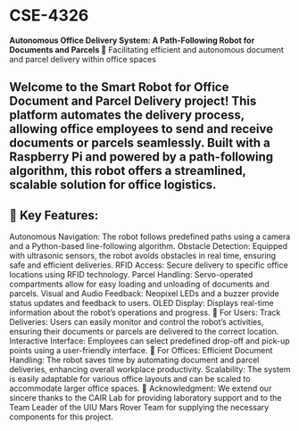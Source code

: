 # CSE-4326

**Autonomous Office Delivery System: A Path-Following Robot for Documents and Parcels 🌟**
Facilitating efficient and autonomous document and parcel delivery within office spaces

## Welcome to the Smart Robot for Office Document and Parcel Delivery project! This platform automates the delivery process, allowing office employees to send and receive documents or parcels seamlessly. Built with a Raspberry Pi and powered by a path-following algorithm, this robot offers a streamlined, scalable solution for office logistics.

## 🚀 Key Features:
Autonomous Navigation: The robot follows predefined paths using a camera and a Python-based line-following algorithm.
Obstacle Detection: Equipped with ultrasonic sensors, the robot avoids obstacles in real time, ensuring safe and efficient deliveries.
RFID Access: Secure delivery to specific office locations using RFID technology.
Parcel Handling: Servo-operated compartments allow for easy loading and unloading of documents and parcels.
Visual and Audio Feedback: Neopixel LEDs and a buzzer provide status updates and feedback to users.
OLED Display: Displays real-time information about the robot’s operations and progress.
🤝 For Users:
Track Deliveries: Users can easily monitor and control the robot’s activities, ensuring their documents or parcels are delivered to the correct location.
Interactive Interface: Employees can select predefined drop-off and pick-up points using a user-friendly interface.
🏢 For Offices:
Efficient Document Handling: The robot saves time by automating document and parcel deliveries, enhancing overall workplace productivity.
Scalability: The system is easily adaptable for various office layouts and can be scaled to accommodate larger office spaces.
📜 Acknowledgment:
We extend our sincere thanks to the CAIR Lab for providing laboratory support and to the Team Leader of the UIU Mars Rover Team for supplying the necessary components for this project.
